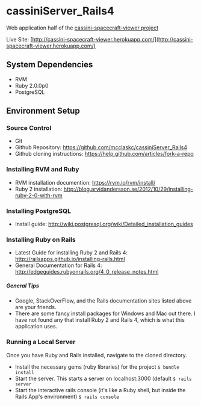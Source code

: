 cassiniServer_Rails4
====================
Web application half of the [cassini-spacecraft-viewer project](https://github.com/mcclaskc/Cassini-Spacecraft-Viewer)

Live Site: [http://cassini-spacecraft-viewer.herokuapp.com/](http://cassini-spacecraft-viewer.herokuapp.com/)


System Dependencies
-----------------
* RVM
* Ruby 2.0.0p0 
* PostgreSQL 

Environment Setup
-----------------
### Source Control
* Git
* Github Repository: https://github.com/mcclaskc/cassiniServer_Rails4
* Github cloning instructions: https://help.github.com/articles/fork-a-repo

### Installing RVM and Ruby
* RVM installation documention: https://rvm.io/rvm/install/
* Ruby 2 installation: http://blog.arvidandersson.se/2012/10/29/installing-ruby-2-0-with-rvm

### Installing PostgreSQL
* Install guide: http://wiki.postgresql.org/wiki/Detailed_installation_guides

### Installing Ruby on Rails
* Latest Guide for installing Ruby 2 and Rails 4: http://railsapps.github.io/installing-rails.html
* General Documentation for Rails 4: http://edgeguides.rubyonrails.org/4_0_release_notes.html

##### General Tips
  * Google, StackOverFlow, and the Rails documentation sites listed above are your friends.
  * There are some fancy install packages for Windows and Mac out there. I have not found any that install Ruby 2 and Rails 4, which is what this application uses.

### Running a Local Server 
Once you have Ruby and Rails installed, navigate to the cloned directory.
* Install the necessary gems (ruby libraries) for the project 
```$ bundle install```
* Start the server.  This starts a server on localhost:3000 (default
```$ rails server```
* Start the interactive rails console (it's like a Ruby shell, but inside the Rails App's environment)
```$ rails console```
